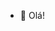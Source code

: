 - 👋 Olá!

<!---
zwluizwz/zwluizwz is a ✨ special ✨ repository because its `README.md` (this file) appears on your GitHub profile.
You can click the Preview link to take a look at your changes.
--->
